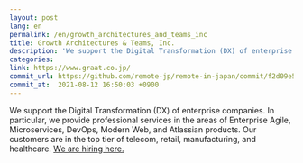 ```yaml
---
layout: post
lang: en
permalink: /en/growth_architectures_and_teams_inc
title: Growth Architectures & Teams, Inc.
description: 'We support the Digital Transformation (DX) of enterprise companies.  In particular, we provide professional services in the areas of Enterprise Agile, Microservices, DevOps, Modern Web, and Atlassian products. Our customers are in the top tier of telecom, retail, manufacturing, and healthcare. We are hiring here.'
categories: 
link: https://www.graat.co.jp/
commit_url: https://github.com/remote-jp/remote-in-japan/commit/f2d09e53cbe7d2972b1f0641add567f0171b911f
commit_at:  2021-08-12 16:50:03 +0900
---
```


<p>We support the Digital Transformation (DX) of enterprise companies.  In particular, we provide professional services in the areas of Enterprise Agile, Microservices, DevOps, Modern Web, and Atlassian products. Our customers are in the top tier of telecom, retail, manufacturing, and healthcare. <a href="https://www.graat.co.jp/recruit">We are hiring here.</a></p>
